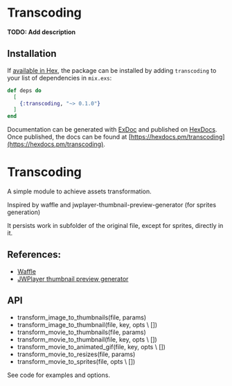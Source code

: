 # Transcoding

**TODO: Add description**

## Installation

If [available in Hex](https://hex.pm/docs/publish), the package can be installed
by adding `transcoding` to your list of dependencies in `mix.exs`:

```elixir
def deps do
  [
    {:transcoding, "~> 0.1.0"}
  ]
end
```

Documentation can be generated with [ExDoc](https://github.com/elixir-lang/ex_doc)
and published on [HexDocs](https://hexdocs.pm). Once published, the docs can
be found at [https://hexdocs.pm/transcoding](https://hexdocs.pm/transcoding).

# Transcoding

A simple module to achieve assets transformation.

Inspired by waffle and jwplayer-thumbnail-preview-generator (for sprites generation)

It persists work in subfolder of the original file, except for sprites, directly in it.

## References: 

* [Waffle](https://hexdocs.pm/waffle)
* [JWPlayer thumbnail preview generator](https://github.com/amnuts/jwplayer-thumbnail-preview-generator)

## API
* transform_image_to_thumbnails(file, params)
* transform_image_to_thumbnail(file, key, opts \\ [])
* transform_movie_to_thumbnails(file, params)
* transform_movie_to_thumbnail(file, key, opts \\ [])
* transform_movie_to_animated_gif(file, key, opts \\ [])
* transform_movie_to_resizes(file, params)
* transform_movie_to_sprites(file, opts \\ [])

See code for examples and options.
